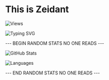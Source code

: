 # This is Zeidant
![Views](https://komarev.com/ghpvc/?username=Zeidant39&color=blue)

![Typing SVG](https://readme-typing-svg.demolab.com?font=Fira+Code&pause=1000&width=435&lines=http://127.0.0.1/main.html)

--- BEGIN RANDOM STATS NO ONE READS ---

![GitHub Stats](https://github-readme-stats.vercel.app/api?username=Zeidant&show_icons=true&theme=tokyonight&hide=["issues"])

![Languages](https://github-readme-stats.vercel.app/api/top-langs?username=Zeidant&show_icons=true&theme=tokyonight&layout=compact)

--- END RANDOM STATS NO ONE READS ---
